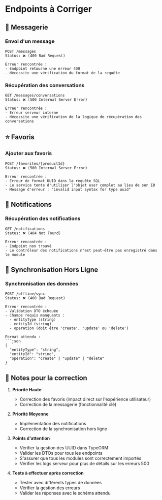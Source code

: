 # Endpoints à Corriger

## 💬 Messagerie

### Envoi d'un message

```http
POST /messages
Status: ❌ (400 Bad Request)

Erreur rencontrée :
- Endpoint retourne une erreur 400
- Nécessite une vérification du format de la requête
```

### Récupération des conversations

```http
GET /messages/conversations
Status: ❌ (500 Internal Server Error)

Erreur rencontrée :
- Erreur serveur interne
- Nécessite une vérification de la logique de récupération des conversations
```

## ⭐ Favoris

### Ajouter aux favoris

```http
POST /favorites/{productId}
Status: ❌ (500 Internal Server Error)

Erreur rencontrée :
- Erreur de format UUID dans la requête SQL
- Le service tente d'utiliser l'objet user complet au lieu de son ID
- Message d'erreur : "invalid input syntax for type uuid"
```

## 🔔 Notifications

### Récupération des notifications

```http
GET /notifications
Status: ❌ (404 Not Found)

Erreur rencontrée :
- Endpoint non trouvé
- Le contrôleur des notifications n'est peut-être pas enregistré dans le module
```

## 🔄 Synchronisation Hors Ligne

### Synchronisation des données

````http
POST /offline/sync
Status: ❌ (400 Bad Request)

Erreur rencontrée :
- Validation DTO échouée
- Champs requis manquants :
  - entityType (string)
  - entityId (string)
  - operation (doit être 'create', 'update' ou 'delete')

Format attendu :
```json
{
  "entityType": "string",
  "entityId": "string",
  "operation": "create" | "update" | "delete"
}
````

## 📝 Notes pour la correction

1. **Priorité Haute**

   - Correction des favoris (impact direct sur l'expérience utilisateur)
   - Correction de la messagerie (fonctionnalité clé)

2. **Priorité Moyenne**

   - Implémentation des notifications
   - Correction de la synchronisation hors ligne

3. **Points d'attention**

   - Vérifier la gestion des UUID dans TypeORM
   - Valider les DTOs pour tous les endpoints
   - S'assurer que tous les modules sont correctement importés
   - Vérifier les logs serveur pour plus de détails sur les erreurs 500

4. **Tests à effectuer après correction**
   - Tester avec différents types de données
   - Vérifier la gestion des erreurs
   - Valider les réponses avec le schéma attendu
